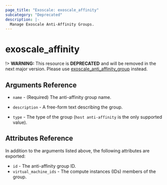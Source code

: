 ```yaml
---
page_title: "Exoscale: exoscale_affinity"
subcategory: "Deprecated"
description: |-
  Manage Exoscale Anti-Affinity Groups.
---
```


# exoscale\_affinity

!> **WARNING:** This resource is **DEPRECATED** and will be removed in the next major version. Please use [exoscale_anti_affinity_group](./anti_affinity_group.md) instead.


## Arguments Reference

* `name` - (Required) The anti-affinity group name.

* `description` - A free-form text describing the group.
* `type` - The type of the group (`host anti-affinity` is the only supported value).


## Attributes Reference

In addition to the arguments listed above, the following attributes are exported:

* `id` - The anti-affinity group ID.
* `virtual_machine_ids` - The compute instances (IDs) members of the group.
